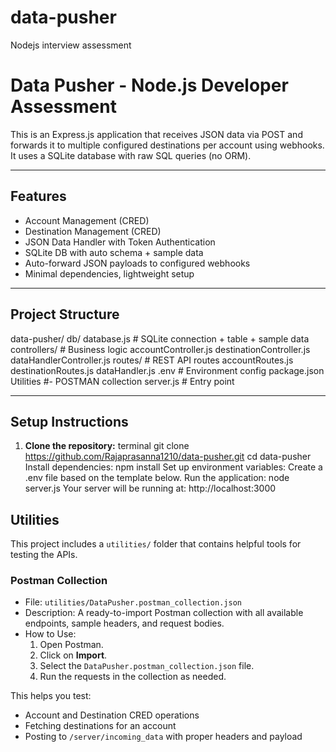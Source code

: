 # data-pusher
Nodejs interview assessment
# Data Pusher - Node.js Developer Assessment

This is an Express.js application that receives JSON data via POST and forwards it to multiple configured destinations per account using webhooks. It uses a SQLite database with raw SQL queries (no ORM).

---

## Features

- Account Management (CRED)
- Destination Management (CRED)
- JSON Data Handler with Token Authentication
- SQLite DB with auto schema + sample data
- Auto-forward JSON payloads to configured webhooks
- Minimal dependencies, lightweight setup

---

## Project Structure

data-pusher/
db/
 database.js # SQLite connection + table + sample data
controllers/ # Business logic
  accountController.js
  destinationController.js
  dataHandlerController.js
routes/ # REST API routes
 accountRoutes.js
 destinationRoutes.js
 dataHandler.js
.env # Environment config
package.json
 Utilities #- POSTMAN collection
server.js # Entry point


---

## Setup Instructions

1. **Clone the repository:**
terminal
   git clone https://github.com/Rajaprasanna1210/data-pusher.git
   cd data-pusher
Install dependencies:
npm install
Set up environment variables:
Create a .env file based on the template below.
Run the application:
node server.js
Your server will be running at: http://localhost:3000


## Utilities

This project includes a `utilities/` folder that contains helpful tools for testing the APIs.

### Postman Collection

- File: `utilities/DataPusher.postman_collection.json`
- Description: A ready-to-import Postman collection with all available endpoints, sample headers, and request bodies.
- How to Use:
  1. Open Postman.
  2. Click on **Import**.
  3. Select the `DataPusher.postman_collection.json` file.
  4. Run the requests in the collection as needed.

This helps you test:
- Account and Destination CRED operations
- Fetching destinations for an account
- Posting to `/server/incoming_data` with proper headers and payload
